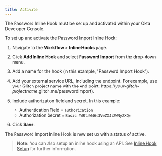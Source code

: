 ```yaml
---
title: Activate
---
```


The Password Inline Hook must be set up and activated within your Okta Developer Console.

To set up and activate the Password Import Inline Hook:

1. Navigate to the **Workflow** > **Inline Hooks** page.
2. Click **Add Inline Hook** and select **Password Import** from the drop-down menu.
3. Add a name for the hook (in this example, "Password Import Hook").
4. Add your external service URL, including the endpoint. For example, use your Glitch project name with the end point:  https://*your-glitch-projectname*.glitch.me/passwordImport).
5. Include authorization field and secret. In this example:

    * Authentication Field = `authorization`
    * Authorization Secret = `Basic YWRtaW46c3VwZXJzZWNyZXQ=`
6. Click **Save**.

The Password Import Inline Hook is now set up with a status of active.

> **Note:** You can also setup an inline hook using an API. See [Inline Hook Setup](/docs/concepts/inline-hooks/#inline-hook-setup) for further information.

<NextSectionLink/>
